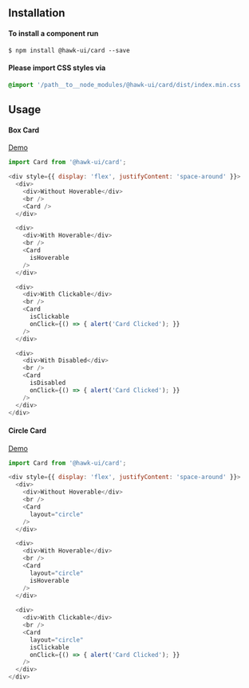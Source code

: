 ## Installation


#### To install a component run
`$ npm install @hawk-ui/card --save`


#### Please import CSS styles via
```scss noeditor
@import '/path__to__node_modules/@hawk-ui/card/dist/index.min.css
```


## Usage


#### Box Card
[Demo](https://hawk.oncrypt.co/#!/Card/1)
```js static
import Card from '@hawk-ui/card';
```
```js
<div style={{ display: 'flex', justifyContent: 'space-around' }}>
  <div>
    <div>Without Hoverable</div>
    <br />
    <Card />
  </div>

  <div>
    <div>With Hoverable</div>
    <br />
    <Card
      isHoverable
    />
  </div>

  <div>
    <div>With Clickable</div>
    <br />
    <Card
      isClickable
      onClick={() => { alert('Card Clicked'); }}
    />
  </div>

  <div>
    <div>With Disabled</div>
    <br />
    <Card
      isDisabled
      onClick={() => { alert('Card Clicked'); }}
    />
  </div>
</div>
```


#### Circle Card
[Demo](https://hawk.oncrypt.co/#!/Card/3)
```js static
import Card from '@hawk-ui/card';
```
```js
<div style={{ display: 'flex', justifyContent: 'space-around' }}>
  <div>
    <div>Without Hoverable</div>
    <br />
    <Card
      layout="circle"
    />
  </div>

  <div>
    <div>With Hoverable</div>
    <br />
    <Card
      layout="circle"
      isHoverable
    />
  </div>
  
  <div>
    <div>With Clickable</div>
    <br />
    <Card
      layout="circle"
      isClickable
      onClick={() => { alert('Card Clicked'); }}
    />
  </div>
</div>
```
